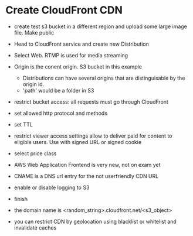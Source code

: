 # Create CloudFront CDN

- create test s3 bucket in a different region and upload some large image file. Make public
- Head to CloudFront service and create new Distribution
- Select Web. RTMP is used for media streaming

- Origin is the conent origin. S3 bucket in this example
  - Distributions can have several origins that are distinguisable by the origin id.
  - 'path' would be a folder in S3
- restrict bucket access: all requests must go through CloudFront
- set allowed http protocol and methods
- set TTL
- restrict viewer access settings allow to deliver paid for content to eligible users. Use with signed URL or signed cookie
- select price class
- AWS Web Application Frontend is very new, not on exam yet
- CNAME is a DNS url entry for the not userfriendly CDN URL
- enable or disable logging to S3
- finish

- the domain name is <random_string>.cloudfront.net/<s3_object>

- you can restrict CDN by geolocation using blacklist or whitelist and invalidate caches
